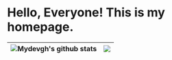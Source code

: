 # Hello, Everyone! This is my homepage.

| <img align="center" src="https://github-readme-stats.vercel.app/api?username=mydevgh&show_icons=true&include_all_commits=true&theme=buefy&hide_border=true&count_private=true&theme=radical" alt="Mydevgh's github stats" /></a> | <img align="center" src="https://github-readme-stats.vercel.app/api/top-langs/?username=mydevgh&layout=compact&theme=buefy&hide_border=true&count_private=true" /></a> |
| ------------- | ------------- |
